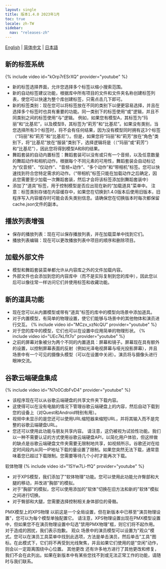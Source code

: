 ```yaml
---
layout: single
title: 版本1.4.0 2023年1月
toc: true
locale: zh-TW
sidebar:
  nav: "releases-zh"
---
```

[English](/dancexr/releases/1.4.0) | [简体中文](/zh/dancexr/releases/1.4.0) | [日本語](/jp/dancexr/releases/1.4.0)

## 新的标签系统
{% include video id="kOrp7rESrXQ" provider="youtube" %}
* 新的标签选择界面，允许您选择多个标签以缩小搜索范围。
* 新的自动标签建议功能，根据库中所有项目的文件和文件夹名称创建标签列表，使您可以快速为整个库创建标签，只需点击几下即可。
* 新的标签类别：现在您可以将标签放在不同的类别下以便更容易选择，并且在选择多个标签时也具有重要的功能。同一类别下的标签使用“或”逻辑，并且不同类别之间的标签使用“与”逻辑。
例如，如果您有模型A，其标签为“玛丽”和“比基尼”，以及模型B，其标签为“莉芳”和“比基尼”。如果没有类别，当您选择所有3个标签时，将不会有任何结果，因为没有模型同时拥有这3个标签（“玛丽”和“莉芳”和“比基尼”）。但是，如果您将“玛丽”和“莉芳”放在“角色”类别下，将“比基尼”放在“服装”类别下，选择逻辑将是（（“玛丽”或“莉芳”）和“比基尼”），因此您将得到模型A和B的结果。
* 舞蹈套装的自动内置标签：舞蹈套装可以没有或只有一个音频，以及任意数量的舞蹈动作和相机动作。根据每个不同元素的可用性，舞蹈套装会自动标记为“仅音频”、“仅动作”、“音频+动作”、“多个动作”和“带相机”标签。您可以快速找到符合您特定需求的动作。（“带相机”标签只能在加载动作之后确定，因此您需要至少加载一次舞蹈套装，然后才会将该标签添加到舞蹈套装中）
* 添加了“道具”标签，用于控制模型是否应出现在新的“加载道具”菜单中。
注意：标签类别存储在内容缓存中，如果您在切换到1.4.0版本后使用旧版本，旧程序写入内容缓存时可能会丢失类别信息。请确保您在切换版本时每次都保留cache.json文件的副本。

## 播放列表增强
* 保存的播放列表：现在可以保存播放列表，并在加载菜单中找到它们。
* 播放列表编辑：现在可以更改播放列表中项目的顺序和删除项目。

## 加载外部文件
* 模型和舞蹈套装菜单都允许从内容库之外的文件加载内容。
* 外部文件也会添加到您的内容库中（而不是实际复制到您的库中），因此您以后可以像往常一样访问它们并使用标签和收藏功能。

## 新的道具功能
* 现在您可以从内置模型或带有“道具”标签的库中的模型向场景中添加道具。
* 对于内置模型，有简单的物理设置，使它们能够与场景中的其他物体和演员进行交互。
{% include video id="MCzx_vzNcQU" provider="youtube" %}
* 对于您的库中的模型，它们也可以在设置中应用简单的物理形状。
{% include video id="UEc7kLflt7o" provider="youtube" %}
* 之前的屏幕对象被分为两个不同的内置道具：屏幕和镜子。屏幕现在具有额外的设置，以控制屏幕表面的反射（例如光泽电视屏幕与哑光投影屏幕），并且场景中有一个可见的摄像头模型（可以在设置中关闭）。演员将与摄像头进行眼神交流。
## 谷歌云端硬盘集成
{% include video id="N7o0CdbFvD4" provider="youtube" %}
* 该程序现在可以从谷歌云端硬盘的共享文件夹下载内容。
* 这使得可以在没有电脑的情况下管理谷歌云端硬盘上的内容，然后自动下载到您的设备上（对Quest和Android特别有用）。
* 视频中未显示的是您还可以使用URL缩短器来缩短URL，并将其输入而不是完整的谷歌云端硬盘URL。
* 您还可以使用此功能与朋友共享内容。
请注意，这仍被视为试验性功能。我们以一种不需要认证的方式使用谷歌云端硬盘API，以简化用户体验，但这样做的缺点是谷歌云端硬盘文件夹需要无限制地共享，如视频所示。谷歌还对在给定时间段内从同一IP地址下载的量设置了限制。如果您突然无法下载，通常意味着您已超过下载限制。您需要等待几个小时才能再次下载。

软体物理
{% include video id="1SYw7Li-ffQ" provider="youtube" %}
* 对于XPS模型，我们添加了"软体物理"功能。您可以使用此功能允许臀部和大腿的移动，并改进"胸部"的模拟。
* 对于"胸部"的模拟，您可以使用添加的"软体"切换在旧方法和新的"软体"模拟之间进行切换。
* 对于臀部和大腿，您需要选择控制相关身体部位的骨骼。

PMX模型上的XPS物理
以前这是一个全局设置，但在新版本中已移至"演员物理设置"，您可以为每个模型单独配置它。
请注意，XPS物理设置出现在PMX模型设置中，但如果您不在演员物理设置中勾选"禁用PMX物理"框，则它们将不起作用。对于造成的困扰，我们表示抱歉。
观众
场景中的演员模型可以设置为"观众"模式。您可以在演员工具菜单中找到此选项，方法是单击演员，然后单击"工具"图标。在此模式下，它们将不再受到光线聚焦，并且如果它们使用的是"空闲"动作，则会以一定距离围绕中心位置。
其他更改
还有许多地方进行了其他更改和修复，我们不会在此列出。如果在新版本中有某些您找不到或无法正常工作的功能，请随时与我们联系。
